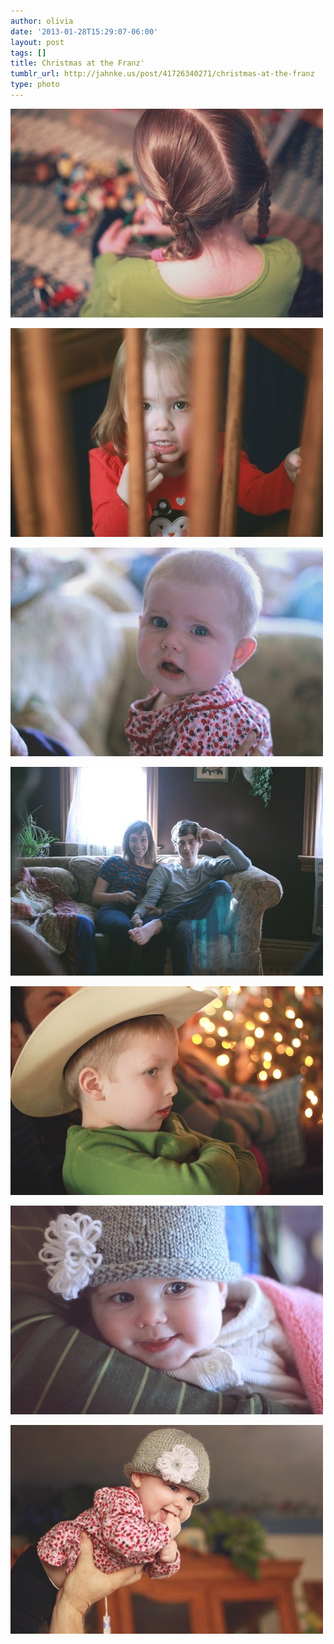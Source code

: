 ```yaml
---
author: olivia
date: '2013-01-28T15:29:07-06:00'
layout: post
tags: []
title: Christmas at the Franz'
tumblr_url: http://jahnke.us/post/41726340271/christmas-at-the-franz
type: photo
---
```


![](/media/tumblr_inline_mhcu9ub94o1qz4rgp.jpg)

![](/media/tumblr_inline_mhcua1J8bg1qz4rgp.jpg)

![](/media/tumblr_inline_mhcuacsk7w1qz4rgp.jpg)

![](/media/tumblr_inline_mhcuakNSxv1qz4rgp.jpg)

![](/media/tumblr_inline_mhcub6pDWo1qz4rgp.jpg)

![](/media/tumblr_inline_mhcub20GOz1qz4rgp.jpg)

![](/media/tumblr_inline_mhcubaKvkj1qz4rgp.jpg)
